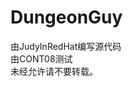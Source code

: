 DungeonGuy  
=======================================================================================================================================================================
由JudyInRedHat编写源代码  
由CONT08测试  
未经允许请不要转载。
